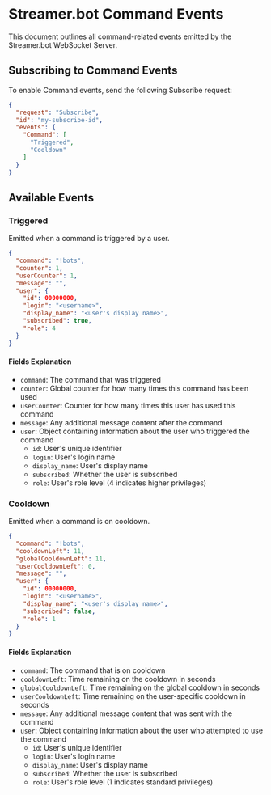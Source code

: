 # Streamer.bot Command Events

This document outlines all command-related events emitted by the Streamer.bot WebSocket Server.

## Subscribing to Command Events

To enable Command events, send the following Subscribe request:

```json
{
  "request": "Subscribe",
  "id": "my-subscribe-id",
  "events": {
    "Command": [
      "Triggered",
      "Cooldown"
    ]
  }
}
```

## Available Events

### Triggered

Emitted when a command is triggered by a user.

```json
{
  "command": "!bots",
  "counter": 1,
  "userCounter": 1,
  "message": "",
  "user": {
    "id": 00000000,
    "login": "<username>",
    "display_name": "<user's display name>",
    "subscribed": true,
    "role": 4
  }
}
```

#### Fields Explanation
- `command`: The command that was triggered
- `counter`: Global counter for how many times this command has been used
- `userCounter`: Counter for how many times this user has used this command
- `message`: Any additional message content after the command
- `user`: Object containing information about the user who triggered the command
  - `id`: User's unique identifier
  - `login`: User's login name
  - `display_name`: User's display name
  - `subscribed`: Whether the user is subscribed
  - `role`: User's role level (4 indicates higher privileges)

### Cooldown

Emitted when a command is on cooldown.

```json
{
  "command": "!bots",
  "cooldownLeft": 11,
  "globalCooldownLeft": 11,
  "userCooldownLeft": 0,
  "message": "",
  "user": {
    "id": 00000000,
    "login": "<username>",
    "display_name": "<user's display name>",
    "subscribed": false,
    "role": 1
  }
}
```

#### Fields Explanation
- `command`: The command that is on cooldown
- `cooldownLeft`: Time remaining on the cooldown in seconds
- `globalCooldownLeft`: Time remaining on the global cooldown in seconds
- `userCooldownLeft`: Time remaining on the user-specific cooldown in seconds
- `message`: Any additional message content that was sent with the command
- `user`: Object containing information about the user who attempted to use the command
  - `id`: User's unique identifier
  - `login`: User's login name
  - `display_name`: User's display name
  - `subscribed`: Whether the user is subscribed
  - `role`: User's role level (1 indicates standard privileges)